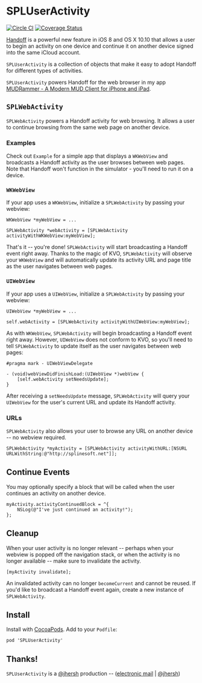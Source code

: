 # SPLUserActivity

[![Circle CI](https://circleci.com/gh/splinesoft/SPLUserActivity.svg?style=svg&circle-token=d7b0f2b0e1b33492be0a6cee7eb94c6e904ebe17)](https://circleci.com/gh/splinesoft/SPLUserActivity) [![Coverage Status](http://codecov.io/github/splinesoft/SPLUserActivity/coverage.svg?branch=master)](http://codecov.io/github/splinesoft/SPLUserActivity?branch=master)

[Handoff](https://developer.apple.com/library/prerelease/ios/documentation/UserExperience/Conceptual/Handoff/AdoptingHandoff/AdoptingHandoff.html) is a powerful new feature in iOS 8 and OS X 10.10 that allows a user to begin an activity on one device and continue it on another device signed into the same iCloud account.

`SPLUserActivity` is a collection of objects that make it easy to adopt Handoff for different types of activities.

`SPLUserActivity` powers Handoff for the web browser in my app [MUDRammer - A Modern MUD Client for iPhone and iPad](https://itunes.apple.com/us/app/mudrammer-a-modern-mud-client/id597157072?mt=8).

## `SPLWebActivity`

`SPLWebActivity` powers a Handoff activity for web browsing. It allows a user to continue browsing from the same web page on another device.

### Examples

Check out `Example` for a simple app that displays a `WKWebView` and broadcasts a Handoff activity as the user browses between web pages. Note that Handoff won't function in the simulator - you'll need to run it on a device.

### `WKWebView`

If your app uses a `WKWebView`, initialize a `SPLWebActivity` by passing your webview:

```objc
WKWebView *myWebView = ...

SPLWebActivity *webActivity = [SPLWebActivity activityWithWKWebView:myWebView];
```

That's it -- you're done! `SPLWebActivity` will start broadcasting a Handoff event right away. Thanks to the magic of KVO, `SPLWebActivity` will observe your `WKWebView` and will automatically update its activity URL and page title as the user navigates between web pages.

### `UIWebView`

If your app uses a `UIWebView`, initialize a `SPLWebActivity` by passing your webview:

```objc
UIWebView *myWebView = ...

self.webActivity = [SPLWebActivity activityWithUIWebView:myWebView];
```

As with `WKWebView`, `SPLWebActivity` will begin broadcasting a Handoff event right away. However, `UIWebView` does not conform to KVO, so you'll need to tell `SPLWebActivity` to update itself as the user navigates between web pages:

```objc
#pragma mark - UIWebViewDelegate

- (void)webViewDidFinishLoad:(UIWebView *)webView {
    [self.webActivity setNeedsUpdate];
}
```

After receiving a `setNeedsUpdate` message, `SPLWebActivity` will query your `UIWebView` for the user's current URL and update its Handoff activity.

### URLs

`SPLWebActivity` also allows your user to browse any URL on another device -- no webview required.

```objc
SPLWebActivity *myActivity = [SPLWebActivity activityWithURL:[NSURL URLWithString:@"http://splinesoft.net"]];
```

## Continue Events

You may optionally specify a block that will be called when the user continues an activity on another device.

```objc
myActivity.activityContinuedBlock = ^{
	NSLog(@"I've just continued an activity!");
};
```

## Cleanup

When your user activity is no longer relevant -- perhaps when your webview is popped off the navigation stack, or when the activity is no longer available -- make sure to invalidate the activity.

```objc
[myActivity invalidate];
```

An invalidated activity can no longer `becomeCurrent` and cannot be reused. If you'd like to broadcast a Handoff event again, create a new instance of `SPLWebActivity`.

## Install

Install with [CocoaPods](http://cocoapods.org). Add to your `Podfile`:

```
pod 'SPLUserActivity'
```

## Thanks!

`SPLUserActivity` is a [@jhersh](https://github.com/jhersh) production -- ([electronic mail](mailto:jon@her.sh) | [@jhersh](https://twitter.com/jhersh))